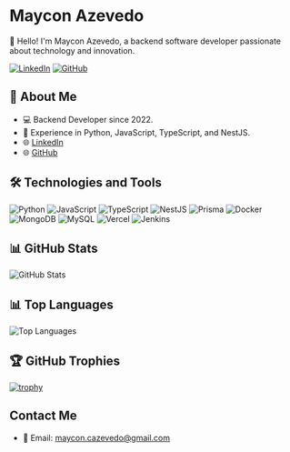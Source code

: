 # Maycon Azevedo

👋 Hello! I'm Maycon Azevedo, a backend software developer passionate about technology and innovation.

[![LinkedIn](https://img.shields.io/badge/LinkedIn-Connect-blue.svg?style=flat-square&logo=linkedin)](https://www.linkedin.com/in/maycondeazevedo/)
[![GitHub](https://img.shields.io/badge/GitHub-Follow-green.svg?style=flat-square&logo=github)](https://github.com/endrewazevedo)

## 🚀 About Me

- 💻 Backend Developer since 2022.
- 🐍 Experience in Python, JavaScript, TypeScript, and NestJS.
- 🌐 [LinkedIn](https://www.linkedin.com/in/maycondeazevedo/)
- 🌐 [GitHub](https://github.com/endrewazevedo)

## 🛠️ Technologies and Tools

![Python](https://img.shields.io/badge/Python-blue?style=flat-square&logo=python)
![JavaScript](https://img.shields.io/badge/JavaScript-yellow?style=flat-square&logo=javascript)
![TypeScript](https://img.shields.io/badge/TypeScript-blue?style=flat-square&logo=typescript)
![NestJS](https://img.shields.io/badge/NestJS-red?style=flat-square&logo=nestjs)
![Prisma](https://img.shields.io/badge/Prisma-green?style=flat-square&logo=prisma)
![Docker](https://img.shields.io/badge/Docker-blue?style=flat-square&logo=docker)
![MongoDB](https://img.shields.io/badge/MongoDB-green?style=flat-square&logo=mongodb)
![MySQL](https://img.shields.io/badge/MySQL-blue?style=flat-square&logo=mysql)
![Vercel](https://img.shields.io/badge/Vercel-black?style=flat-square&logo=vercel)
![Jenkins](https://img.shields.io/badge/Jenkins-red?style=flat-square&logo=jenkins)

## 📊 GitHub Stats

![GitHub Stats](https://github-readme-stats.vercel.app/api?username=endrewazevedo&show_icons=true&hide_border=true)

## 📊 Top Languages

![Top Languages](https://github-readme-stats.vercel.app/api/top-langs/?username=endrewazevedo&layout=compact)

## 🏆 GitHub Trophies

[![trophy](https://github-profile-trophy.vercel.app/?username=endrewazevedo&theme=dracula)](https://github.com/ryo-ma/github-profile-trophy)

## Contact Me

- 📧 Email: maycon.cazevedo@gmail.com
